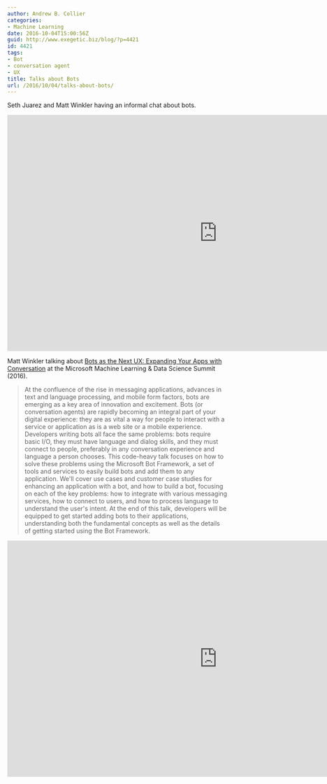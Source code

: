 ```yaml
---
author: Andrew B. Collier
categories:
- Machine Learning
date: 2016-10-04T15:00:56Z
guid: http://www.exegetic.biz/blog/?p=4421
id: 4421
tags:
- Bot
- conversation agent
- UX
title: Talks about Bots
url: /2016/10/04/talks-about-bots/
---
```


Seth Juarez and Matt Winkler having an informal chat about bots.

<iframe src="https://channel9.msdn.com/Events/Machine-Learning-and-Data-Sciences-Conference/Data-Science-Summit-2016/Microsoft-Data-Science-Summit-Talking-about-Bots/player" width="960" height="540" allowFullScreen frameBorder="0"></iframe>

Matt Winkler talking about [Bots as the Next UX: Expanding Your Apps with Conversation](https://channel9.msdn.com/Events/Machine-Learning-and-Data-Sciences-Conference/Data-Science-Summit-2016/MSDSS14) at the Microsoft Machine Learning & Data Science Summit (2016).

> At the confluence of the rise in messaging applications, advances in text and language processing, and mobile form factors, bots are emerging as a key area of innovation and excitement. Bots (or conversation agents) are rapidly becoming an integral part of your digital experience: they are as vital a way for people to interact with a service or application as is a web site or a mobile experience. Developers writing bots all face the same problems: bots require basic I/O, they must have language and dialog skills, and they must connect to people, preferably in any conversation experience and language a person chooses. This code-heavy talk focuses on how to solve these problems using the Microsoft Bot Framework, a set of tools and services to easily build bots and add them to any application. We'll cover use cases and customer case studies for enhancing an application with a bot, and how to build a bot, focusing on each of the key problems: how to integrate with various messaging services, how to connect to users, and how to process language to understand the user's intent. At the end of this talk, developers will be equipped to get started adding bots to their applications, understanding both the fundamental concepts as well as the details of getting started using the Bot Framework.

<iframe src="https://channel9.msdn.com/Events/Machine-Learning-and-Data-Sciences-Conference/Data-Science-Summit-2016/MSDSS14/player" width="960" height="540" allowFullScreen frameBorder="0"></iframe>